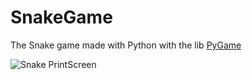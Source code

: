 # SnakeGame
The Snake game made with Python with the lib <a href="https://www.pygame.org/news">PyGame</a>

<img src="https://i.ibb.co/FKttCVw/snakeimg.png" alt="Snake PrintScreen" border="0" />
